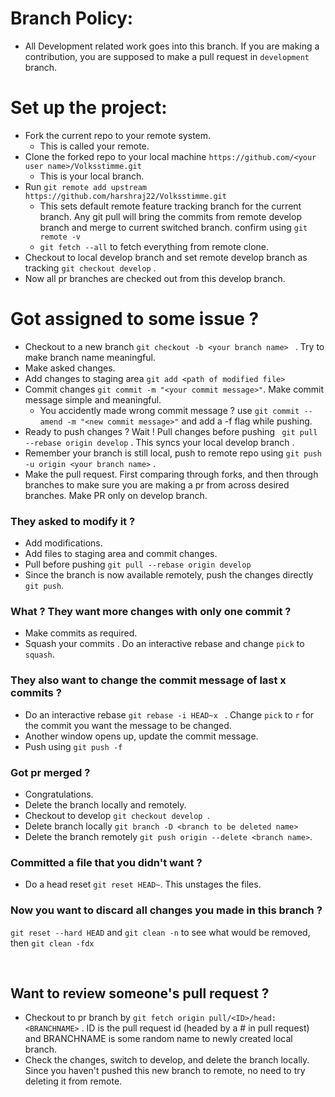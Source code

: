 # Branch Policy:
   * All Development related work goes into this branch. If you are making a contribution, you are supposed to make a pull request in ```development``` branch.

# Set up the project:
   * Fork the current repo to your remote system.
       * This is called your remote.
   * Clone the forked repo to your local machine ```https://github.com/<your user name>/Volksstimme.git```
       * This is your local branch.
   * Run ```git remote add upstream https://github.com/harshraj22/Volksstimme.git```
       * This sets default remote feature tracking branch for the current branch. Any git pull will bring the commits from remote develop branch and merge to current switched branch. confirm using ```git remote -v```
       *  ```git fetch --all``` to fetch everything from remote clone.
   * Checkout to local develop branch and set remote develop branch as tracking ```git checkout develop``` .
   * Now all pr branches are checked out from this develop branch.


# Got assigned to some issue ?
* Checkout to a new branch ```git checkout -b <your branch name> ``` . Try to make branch name meaningful.
* Make asked changes.
* Add changes to staging area ```git add <path of modified file> ```
* Commit changes ```git commit -m "<your commit message>"```. Make commit message simple and meaningful. 
    - You accidently made wrong commit message ?
    use ```git commit --amend -m "<new commit message>"``` and add a -f flag while pushing.
* Ready to push changes ? Wait ! Pull changes before pushing ``` git pull --rebase origin develop``` . This syncs your local develop branch .
* Remember your branch is still local, push to remote repo using ```git push -u origin <your branch name>``` . 
* Make the pull request. First comparing through forks, and then through branches to make sure you are making a pr from across desired branches. Make PR only on develop branch.
### They asked to modify it ?
* Add modifications.
* Add files to staging area and commit changes.
* Pull before pushing ```git pull --rebase origin develop ```
* Since the branch is now available remotely, push the changes directly ```git push```.
### What ? They want more changes with only one commit ?
* Make commits as required.
* Squash your commits . Do an interactive rebase and change ``` pick ``` to ``` squash ```.
### They also want to change the commit message of last x commits ?
* Do an interactive rebase ```git rebase -i HEAD~x ``` . Change ``` pick ``` to ```r``` for the commit you want the message to be changed.
* Another window opens up, update the commit message.
* Push using ```git push -f ```

### Got pr merged ?
* Congratulations. 
* Delete the branch locally and remotely.
* Checkout to develop ```git checkout develop ```. 
* Delete branch locally ``` git branch -D <branch to be deleted name> ```
* Delete the branch remotely ``` git push origin --delete <branch name> ```.


### Committed a file that you didn't want ?
* Do a head reset ``` git reset HEAD~ ```. This unstages the files.

### Now you want to discard all changes you made in this branch ?
``` git reset --hard HEAD ``` and ``` git clean -n ``` to see what would be removed, then ```git clean -fdx ```

<br>

## Want to review someone's pull request ?
* Checkout to pr branch by ``` git fetch origin pull/<ID>/head:<BRANCHNAME> ``` . ID is the pull request id (headed by a # in pull request) and BRANCHNAME is some random name to newly created local branch.
* Check the changes, switch to develop, and delete the branch locally. Since you haven't pushed this new branch to remote, no need to try deleting it from remote.